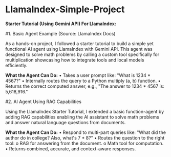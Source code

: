 # LlamaIndex-Simple-Project

**Starter Tutorial (Using Gemini API) For LlamaIndex:**

#1. Basic Agent Example (Source: LlamaIndex Docs)

As a hands-on project, I followed a starter tutorial to build a simple yet functional AI agent using LlamaIndex with Gemini API. This agent was designed to solve math problems by calling a custom tool specifically for multiplication showcasing how to integrate tools and local models efficiently.

**What the Agent Can Do:**
•	Takes a user prompt like: "What is 1234 * 4567?"
•	Internally routes the query to a Python multiply (a, b) function.
•	Returns the correct computed answer, e.g., "The answer to 1234 * 4567 is: 5,618,916."

#2.	AI Agent Using RAG Capabilities

Using the LlamaIndex Starter Tutorial, I extended a basic function-agent by adding RAG capabilities enabling the AI assistant to solve math problems and answer natural language questions from documents.

**What the Agent Can Do:**
•	Respond to multi-part queries like:
"What did the author do in college? Also, what's 7 * 8?"
•	Routes the question to the right tool:
o	RAG for answering from the document.
o	Math tool for computation.
•	Returns combined, accurate, and context-aware responses.
